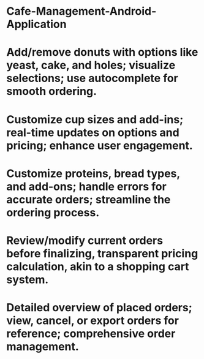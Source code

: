 # Cafe-Management-Android-Application

#	Add/remove donuts with options like yeast, cake, and holes; visualize selections; use autocomplete for smooth ordering.
#	Customize cup sizes and add-ins; real-time updates on options and pricing; enhance user engagement.
#	Customize proteins, bread types, and add-ons; handle errors for accurate orders; streamline the ordering process.
#	Review/modify current orders before finalizing, transparent pricing calculation, akin to a shopping cart system.
#	Detailed overview of placed orders; view, cancel, or export orders for reference; comprehensive order management.
